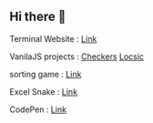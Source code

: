 ## Hi there 👋

Terminal Website :  [Link](https://hs-terminal.vercel.app)

VanilaJS projects : 
[Checkers](https://checkers-haronkar.vercel.app/)
[Locsic](https://locsic.vercel.app/)

sorting game : [Link](https://github.com/Haronkar/sorting-game)

Excel Snake : [Link](https://github.com/Haronkar/excel-snake)

CodePen : [Link](https://codepen.io/haronkar)

<!--
**Haronkar/Haronkar** is a ✨ _special_ ✨ repository because its `README.md` (this file) appears on your GitHub profile.

Here are some ideas to get you started:

- 🔭 I’m currently working on ...
- 🌱 I’m currently learning ...
- 👯 I’m looking to collaborate on ...
- 🤔 I’m looking for help with ...
- 💬 Ask me about ...
- 📫 How to reach me: ...
- 😄 Pronouns: ...
- ⚡ Fun fact: ...

-->

